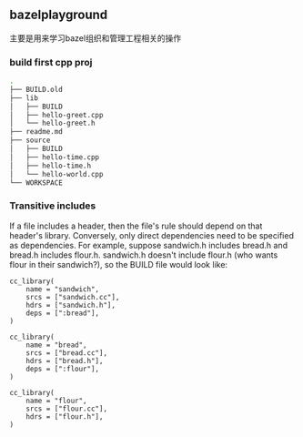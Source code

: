 ## bazelplayground
主要是用来学习bazel组织和管理工程相关的操作

### build first cpp proj  
```bash
.
├── BUILD.old
├── lib
│   ├── BUILD
│   ├── hello-greet.cpp
│   └── hello-greet.h
├── readme.md
├── source
│   ├── BUILD
│   ├── hello-time.cpp
│   ├── hello-time.h
│   └── hello-world.cpp
└── WORKSPACE
```


### Transitive includes  
If a file includes a header, then the file's rule should depend on that header's library. Conversely, only direct dependencies need to be specified as dependencies. For example, suppose sandwich.h includes bread.h and bread.h includes flour.h. sandwich.h doesn't include flour.h (who wants flour in their sandwich?), so the BUILD file would look like:

```
cc_library(
    name = "sandwich",
    srcs = ["sandwich.cc"],
    hdrs = ["sandwich.h"],
    deps = [":bread"],
)

cc_library(
    name = "bread",
    srcs = ["bread.cc"],
    hdrs = ["bread.h"],
    deps = [":flour"],
)

cc_library(
    name = "flour",
    srcs = ["flour.cc"],
    hdrs = ["flour.h"],
)

```
